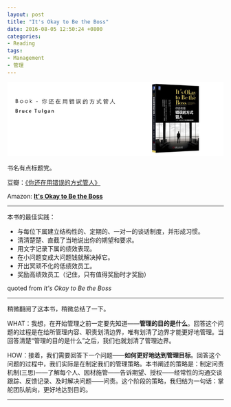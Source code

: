 ```yaml
---
layout: post
title: "It's Okay to Be the Boss"
date: 2016-08-05 12:50:24 +0800
categories:
- Reading
tags:
- Management
- 管理
---
```



![book-It-s-Okay-to-Be-the-Boss](../uploads/books/book-It-s-Okay-to-Be-the-Boss.png)

<div class="text-center">书名有点标题党。</div>
<!-- more -->

豆瓣：[《你还在用错误的方式管人》](https://book.douban.com/subject/26826932/)

Amazon: [**It's Okay to Be the Boss**](https://www.amazon.com/Its-Okay-Boss-Step-Step/dp/0061121363)

---

本书的最佳实践：

- 与每位下属建立结构性的、定期的、一对一的谈话制度，并形成习惯。
- 清清楚楚、直截了当地说出你的期望和要求。
- 用文字记录下属的绩效表现。
- 在小问题变成大问题钱就解决掉它。
- 开出冥顽不化的低绩效员工。
- 奖励高绩效员工（记住，只有值得奖励时才奖励）

quoted from *It's Okay to Be the Boss*

---

稍微翻阅了这本书，稍微总结了一下。

WHAT：我想，在开始管理之前一定要先知道——**管理的目的是什么**。回答这个问题的过程是在给所管理内容、职责划清边界，唯有划清了边界才能更好地管理。当回答清楚“管理的目的是什么”之后，我们也就划清了管理边界。

HOW：接着，我们需要回答下一个问题——**如何更好地达到管理目标**。回答这个问题的过程中，我们实际是在制定我们的管理策略。本书阐述的策略是：制定问责机制(三思)——了解每个人、因材施管——告诉期望、授权——经常性的沟通交谈跟踪、反馈记录、及时解决问题——问责。这个阶段的策略，我归结为一句话：掌舵团队航向，更好地达到目的。


---

